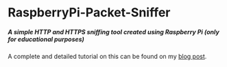 # RaspberryPi-Packet-Sniffer
##### A simple HTTP and HTTPS sniffing tool created using Raspberry Pi (only for educational purposes)

A complete and detailed tutorial on this can be found on my [blog post](https://adityashrm21.github.io/Raspberry-Pi-Packet-Sniffer/).
